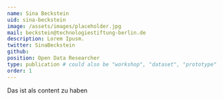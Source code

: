 ```yaml
---
name: Sina Beckstein
uid: sina-beckstein
image: /assets/images/placeholder.jpg
mail: beckstein@technologiestiftung-berlin.de
description: Lorem Ipusm.
twitter: SinaBeckstein
github:
position: Open Data Researcher
type: publication # could also be "workshop", "dataset", "prototype"
order: 1
---
```



Das ist als content zu haben